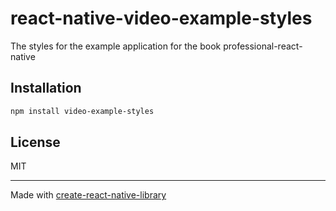 # react-native-video-example-styles
The styles for the example application for the book professional-react-native
## Installation

```sh
npm install video-example-styles
```

## License

MIT

---

Made with [create-react-native-library](https://github.com/callstack/react-native-builder-bob)
